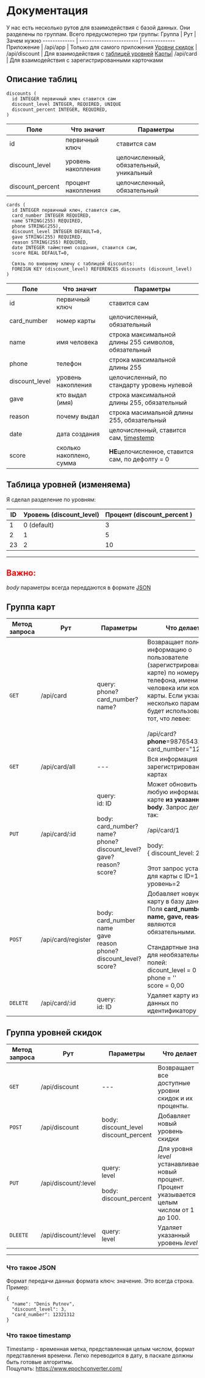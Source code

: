# Документация 

У нас есть несколько рутов для взаимодействия с базой данных. Они разделены по группам. Всего предусмотерно три группы:
Группа        | Рут                      | Зачем нужно
------------- | ------------------------ | ------------- 
Приложение    | /api/app                 | Только для самого приложения
[Уровни скидок](#levels) | /api/discount | Для взаимодействия с [таблицей уровней](#table-of-levels)
[Карты](#cards)| /api/card                | Для взаимодействия с зарегистрированными  карточками

## Описание таблиц
```
discounts (
  id INTEGER первичный ключ ставится сам
  discount_level INTEGER, REQUIRED, UNIQUE 
  discount_percent INTEGER, REQUIRED,
)
```
Поле | Что значит | Параметры
---  | ---        | ---
id   | первичный ключ | ставится сам
discount_level | уровень накопления | целочисленный, обязательный, уникальный
discount_percent | процент накопления | целочисленный, обязательный 
```
cards (
  id INTEGER первичный ключ, ставится сам,
  card_number INTEGER REQUIRED,
  name STRING(255) REQUIRED,
  phone STRING(255),
  discount_level INTEGER DEFAULT=0,
  gave STRING(255) REQUIRED, 
  reason STRING(255) REQUIRED,
  date INTEGER таймстемп создания, ставится сам,
  score REAL DEFAULT=0,

  Связь по внешнему ключу с таблицей discounts:
  FOREIGN KEY (discount_level) REFERENCES discounts (discount_level)
)
```
Поле | Что значит | Параметры
---  | ---        | ---
id   | первичный ключ | ставится сам
card_number | номер карты | целочисленный, обязательный
name | имя человека | строка максимальной длины 255 символов, обязательный 
phone| телефон | строка максимальной длины 255
discount_level   | уровень накопления | целочисленный, по стандарту уровень нулевой
gave | кто выдал (имя) | строка максимальной длины 255, обязательный
reason | почему выдал | строка масимальной длины 255, обязательный
date | дата создания | целочисленный, ставится сам, [timestemp](#timestamp)
score | сколько накоплено, сумма | **НЕ**целочисленное, ставится сам, по дефолту = 0 

## Таблица уровней (изменяема) <a name="table-of-levels"></a>

Я сделал разделение по уровням: 

ID     | Уровень (discount_level) | Процент (discount_percent )
------ | ------------------------ | ------------- 
1      | 0 (default)              | 3
2      | 1                        | 5
23     | 2                        | 10

---
<h2 style="color: red;">Важно:</h2> 

*body* параметры всегда переддаются в формате [JSON](#json)


## Группа карт <a name="cards"></a>

Метод запроса | Рут             | Параметры | Что делает
---           | ---             | ---       | --- 
`GET`         | /api/card       | query: <br/> phone? card_number? name? | Возвращает полную информацию о пользователе (зарегистрированной карте) по номеру телефона, имени человека или комеру карты. Если укзаать несколько параметров, будет использоватся тот, что левее: <br/><br/> /api/card?**phone**=9876543210&?card_number="123456"            
`GET`         | /api/card/all   | ---       | Вся информация о всех зарегистрированных картах 
`PUT`         | /api/card/:id   | query: <br/> id: ID <br/><br/> body: card_number? <br/>name? <br/>phone? <br/>discount_level? <br/>gave? <br/>reason? <br/>score? | Может обновить любую информацию о карте **из указанных в body**. Запрос делается так: <br/><br/> /api/card/1 <br/><br/> body: <br/> { discount_level: 2 } <br/><br/> Этот запрос установит для карты с ID=1 уровень=2
`POST`        | /api/card/register | body: <br/> card_number <br/>name <br/> gave <br/>reason <br/>phone?  <br/>discount_level? <br/>score? | Добавляет новую карту в базу даннх. Поля **card_number, name, gave, reason** являются обязательными. <br/><br/>Стандартные значения для необязательных полей:<br/> dicount_level = 0 <br/> phone = '' <br/> score = 0,00
`DELETE`      | /api/card/:id | query:<br/>id: ID | Удаляет карту из базы данных по идентификатору

## Группа уровней скидок <a name="levels"></a>
Метод запроса | Рут             | Параметры | Что делает
---           | ---             | ---       | ---       
`GET`         | /api/discount   | ---       | Возвращает все доступные уровни скидок и их проценты.
`POST`        | /api/discount   | body: <br/> discount_level <br/> discount_percent | Добавляет новый уровень скидки
`PUT` | /api/discount/:level    | query: <br/> level<br/><br/>body: <br/> discount_percent | Для уровня *level* устанавливает новый процент. Процент указывается целым числом от 1 до 100.
`DLEETE` | /api/discount/:level | query: <br/> level | Удаляет указанный уровень *level*

---

### Что такое JSON <a name="json"></a>

Формат передачи данных формата ключ: значение. Это всегда строка. Пример:
```
{ 
  "name": "Denis Putnov",
  "discount_level": 3,
  "card_number": 12321312
}
```

### Что такое timestamp <a name="timestamp"></a>

Timestamp - временная метка, представленная целым числом, формат представления времени.
Легко переводится в дату, в паскале должны быть готовые алгоритмы. <br/>
Пощупать: https://www.epochconverter.com/